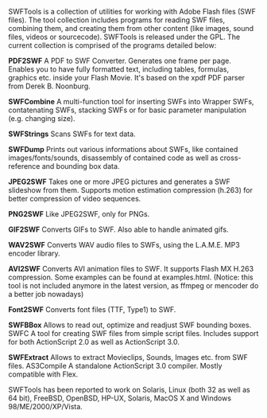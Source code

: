 SWFTools is a collection of utilities for working with Adobe Flash files (SWF files). The tool collection includes programs for reading SWF files, combining them, and creating them from other content (like images, sound files, videos or sourcecode). SWFTools is released under the GPL. 
The current collection is comprised of the programs detailed below: 

**PDF2SWF** 
A PDF to SWF Converter. Generates one frame per page. Enables you to have fully formatted text, including tables, formulas, graphics etc. inside your Flash Movie. It's based on the xpdf PDF parser from Derek B. Noonburg.


**SWFCombine**
A multi-function tool for inserting SWFs into Wrapper SWFs, contatenating SWFs, stacking SWFs or for basic parameter manipulation (e.g. changing size).

**SWFStrings** 
Scans SWFs for text data.

**SWFDump** 
Prints out various informations about SWFs, like contained images/fonts/sounds, disassembly of contained code as well as cross-reference and bounding box data.

**JPEG2SWF** 
Takes one or more JPEG pictures and generates a SWF slideshow from them. Supports motion estimation compression (h.263) for better compression of video sequences.

**PNG2SWF** Like JPEG2SWF, only for PNGs.

**GIF2SWF** 
Converts GIFs to SWF. Also able to handle animated gifs.

**WAV2SWF**
Converts WAV audio files to SWFs, using the L.A.M.E. MP3 encoder library.

**AVI2SWF**
Converts AVI animation files to SWF. It supports Flash MX H.263 compression. Some examples can be found at examples.html. (Notice: this tool is not included anymore in the latest version, as ffmpeg or mencoder do a better job nowadays)

**Font2SWF**
Converts font files (TTF, Type1) to SWF.

**SWFBBox**
Allows to read out, optimize and readjust SWF bounding boxes.
SWFC A tool for creating SWF files from simple script files. Includes support for both ActionScript 2.0 as well as ActionScript 3.0.

**SWFExtract** Allows to extract Movieclips, Sounds, Images etc. from SWF files.
AS3Compile A standalone ActionScript 3.0 compiler. Mostly compatible with Flex.

SWFTools has been reported to work on Solaris, Linux (both 32 as well as 64 bit), FreeBSD, OpenBSD, HP-UX, Solaris, MacOS X and Windows 98/ME/2000/XP/Vista.

